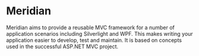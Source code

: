 Meridian
========
Meridian aims to provide a reusable MVC framework for a number of application scenarios including Silverlight and WPF. This makes writing your application easier to develop, test and maintain. It is based on concepts used in the successful ASP.NET MVC project.
